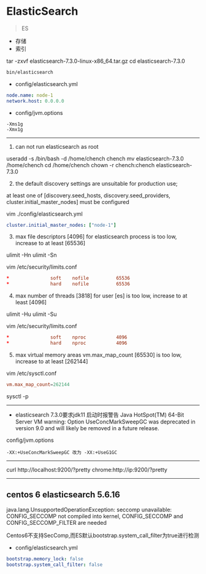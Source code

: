 # ElasticSearch
> ES


- 存储
- 索引


tar -zxvf elasticsearch-7.3.0-linux-x86_64.tar.gz
cd elasticsearch-7.3.0

```sh
bin/elasticsearch
```


- config/elasticsearch.yml
```yml
node.name: node-1
network.host: 0.0.0.0
```

- config/jvm.options
```
-Xms1g
-Xmx1g
```
---

1. can not run elasticsearch as root

useradd -s /bin/bash -d /home/chench chench
mv elasticsearch-7.3.0 /home/chench
cd /home/chench
chown -r chench:chench elasticsearch-7.3.0

2. the default discovery settings are unsuitable for production use;

at least one of [discovery.seed_hosts, discovery.seed_providers,
cluster.initial_master_nodes] must be configured

vim ./config/elasticsearch.yml
```yml
cluster.initial_master_nodes: ["node-1"]
```

3. max file descriptors [4096] for elasticsearch process is too low, increase to at least [65536]

ulimit -Hn
ulimit -Sn

vim /etc/security/limits.conf
```conf
*               soft    nofile          65536
*               hard    nofile          65536
```

4. max number of threads [3818] for user [es] is too low, increase to at least [4096]

ulimit -Hu
ulimit -Su

vim /etc/security/limits.conf
```conf
*               soft    nproc           4096
*               hard    nproc           4096
```

5. max virtual memory areas vm.max_map_count [65530] is too low, increase to at least [262144]

vim /etc/sysctl.conf
```conf
vm.max_map_count=262144
```
sysctl -p

---

- elasticsearch 7.3.0要求jdk11  启动时报警告
Java HotSpot(TM) 64-Bit Server VM warning: Option UseConcMarkSweepGC was deprecated in version 9.0 and will likely be removed in a future release.

config/jvm.options
```
-XX:+UseConcMarkSweepGC 改为 -XX:+UseG1GC
```
---

curl http://localhost:9200/?pretty
chrome:http://ip:9200/?pretty


---


## centos 6 elasticsearch 5.6.16

java.lang.UnsupportedOperationException: seccomp unavailable: CONFIG_SECCOMP not compiled into kernel, CONFIG_SECCOMP and CONFIG_SECCOMP_FILTER are needed

Centos6不支持SecComp,而ES默认bootstrap.system_call_filter为true进行检测

- config/elasticsearch.yml
```yml
bootstrap.memory_lock: false
bootstrap.system_call_filter: false
```